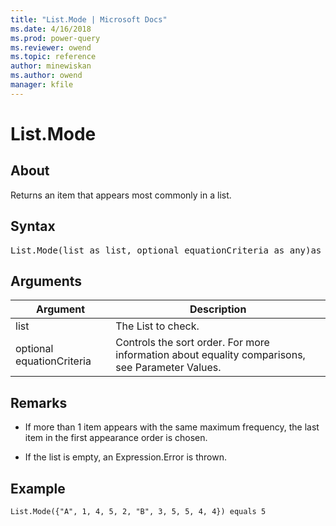 ```yaml
---
title: "List.Mode | Microsoft Docs"
ms.date: 4/16/2018
ms.prod: power-query
ms.reviewer: owend
ms.topic: reference
author: minewiskan
ms.author: owend
manager: kfile
---
```

# List.Mode

  
## About  
Returns an item that appears most commonly in a list.  
  
## Syntax

<pre>
List.Mode(list as list, optional equationCriteria as any)as any  
</pre>
  
## Arguments  
  
|Argument|Description|  
|------------|---------------|  
|list|The List to check.|  
|optional equationCriteria|Controls the sort order. For more information about equality comparisons, see Parameter Values.|  
  
## <a name="__toc360789380"></a>Remarks  
  
-   If more than 1 item appears with the same maximum frequency, the last item in the first appearance order is chosen.  
  
-   If the list is empty, an Expression.Error is thrown.  
  
## <a name="__goback"></a>Example  
  
```powerquery-m
List.Mode({"A", 1, 4, 5, 2, "B", 3, 5, 5, 4, 4}) equals 5  
```  
